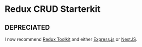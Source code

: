 Redux CRUD Starterkit
=====================

## DEPRECIATED

I now recommend [Redux Toolkit](https://redux-toolkit.js.org/) and either [Express.js](https://expressjs.com/) or [NestJS](https://nestjs.com/).
